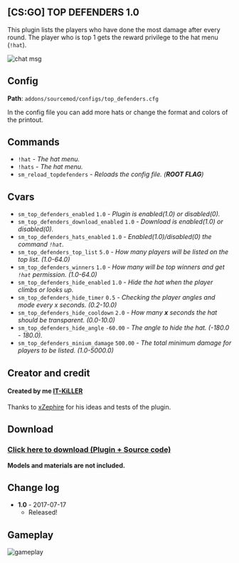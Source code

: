 ## [CS:GO] TOP DEFENDERS 1.0
This plugin lists the players who have done the most damage after every round. The player who is top 1 gets the reward privilege to the hat menu (`!hat`).

![chat msg](https://image.ibb.co/kfxaqF/chat.jpg)
## Config 
**Path**: `addons/sourcemod/configs/top_defenders.cfg`

In the config file you can add more hats or change the format and colors of the printout.

## Commands
  - `!hat` - *_The hat menu._*
  - `!hats` - *_The hat menu._*
  - `sm_reload_topdefenders` - *_Reloads the config file. (**ROOT FLAG**)_*
## Cvars
  - `sm_top_defenders_enabled` `1.0` - *_Plugin is enabled(1.0) or disabled(0)._*
  - `sm_top_defenders_download_enabled` `1.0` - *_Download is enabled(1.0) or disabled(0)._*
  - `sm_top_defenders_hats_enabled` `1.0` - *_Enabled(1.0)/disabled(0) the command `!hat`._*
  - `sm_top_defenders_top_list` `5.0` - *_How many players will be listed on the top list. (1.0-64.0)_*
  - `sm_top_defenders_winners` `1.0` - *_How many will be top winners and get `!hat` permission. (1.0-64.0)_*
  - `sm_top_defenders_hide_enabled` `1.0` - *_Hide the hat when the player climbs or looks up._*
  - `sm_top_defenders_hide_timer` `0.5` - *_Checking the player angles and mode every x seconds. (0.2-10.0)_*
  - `sm_top_defenders_hide_cooldown` `2.0` - *_How many **x** seconds the hat should be transparent. (0.0-10.0)_*
  - `sm_top_defenders_hide_angle` `-60.00` - *_The angle to hide the hat. (-180.0 - 180.0)._*
  - `sm_top_defenders_minium_damage` `500.00` - *_The total minimum damage for players to be listed. (1.0-5000.0)_*
## Creator and credit
#### Created by me [IT-KiLLER](https://github.com/IT-KiLLER)

Thanks to [xZephire](https://github.com/xZephire) for his ideas and tests of the plugin.

## Download

### [Click here to download (Plugin + Source code)](https://github.com/IT-KiLLER/CSGO-TOP-DEFENDERS/archive/master.zip)

**Models and materials are not included.**

## Change log
- **1.0** - 2017-07-17
  - Released!
  
## Gameplay
![gameplay](https://image.ibb.co/c04zHv/gameplay.jpg)
